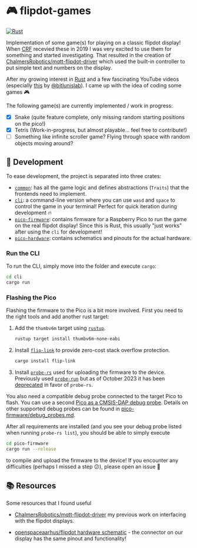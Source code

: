 
# :video_game: flipdot-games

[![Rust](https://github.com/antbern/flipdot-games/actions/workflows/rust.yml/badge.svg)](https://github.com/antbern/flipdot-games/actions/workflows/rust.yml)

Implementation of some game(s) for playing on a classic flipdot display! When [CRF](https://chalmersrobotics.se) recevied these in 2019 I was very excited to use them for something and started investigating. That resulted in the creation of [ChalmersRobotics/mqtt-flipdot-driver](https://github.com/ChalmersRobotics/mqtt-flipdot-driver) which used the built-in controller to put simple text and numbers on the display.

After my growing interest in [Rust](https://www.rust-lang.org/) and a few fascinating YouTube videos (especially [this](https://www.youtube.com/watch?v=8DvH6FiS3sg) by [@bitlunislab](https://www.youtube.com/@bitlunislab)). I came up with the idea of coding some games :video_game:

The following game(s) are currently implemented / work in progress:

- [x] Snake (quite feature complete, only missing random starting positions on the pico!)
- [x] Tetris (Work-in-progress, but almost playable... feel free to contribute!)
- [ ] Something like infinite scroller game? Flying through space with random objects moving around?

## :hammer: Development

To ease development, the project is separated into three crates:

- [`common`](common/): has all the game logic and defines abstractions (`Traits`) that the frontends need to implement.
- [`cli`](cli/): a command-line version where you can use `wasd` and `space` to control the game in your terminal! Perfect for quick iteration during development :fire:
- [`pico-firmware`](pico-firmware/): contains firmware for a Raspberry Pico to run the game on the real flipdot display! Since this is Rust, this usually "just works" after using the `cli` for development!
- [`pico-hardware`](pico-hardware/): contains schematics and pinouts for the actual hardware.

### Run the CLI

To run the CLI, simply move into the folder and execute `cargo`:
```bash
cd cli
cargo run
```

### Flashing the Pico

Flashing the firmware to the Pico is a bit more involved. First you need to the right tools and add another rust target:

1. Add the `thumbv6m` target using [`rustup`](https://rustup.rs/).
    ```bash
    rustup target install thumbv6m-none-eabi
    ```

2. Install [`flip-link`](https://github.com/knurling-rs/flip-link) to provide zero-cost stack overflow protection.
    ```bash
    cargo install flip-link
    ```

3. Install [`probe-rs`](https://probe.rs/docs/getting-started/installation/) used for uploading the firmware to the device. Previously used [`probe-run`](https://github.com/knurling-rs/probe-run) but as of October 2023 it has been [deprecated](https://ferrous-systems.com/blog/probe-run-deprecation/) in favor of `probe-rs`.

You also need a compatible debug probe connected to the target Pico to flash.
You can use a second [Pico as a CMSIS-DAP debug probe](pico-firmware/debug_probes.md#raspberry-pi-pico). Details on other supported debug probes can be found in [pico-firmware/debug_probes.md](pico-firmware/debug_probes.md).

After all requirements are installed (and you see your debug probe listed when running `probe-rs list`), you should be able to simply execute
```bash
cd pico-firmware
cargo run --release
```
to compile and upload the firmware to the device! If you encounter any difficulties (perhaps I missed a step :confused:), please open an issue :triangular_flag_on_post:

## :books: Resources

Some resources that I found useful

- [ChalmersRobotics/mqtt-flipdot-driver](https://github.com/ChalmersRobotics/mqtt-flipdot-driver) my previous work on interfacing with the flipdot displays.

- [openspaceaarhus/flipdot hardware schematic](https://github.com/openspaceaarhus/flipdot/blob/master/flipper/master_setup.pdf) - the connector on our display has the same pinout and functionality!
